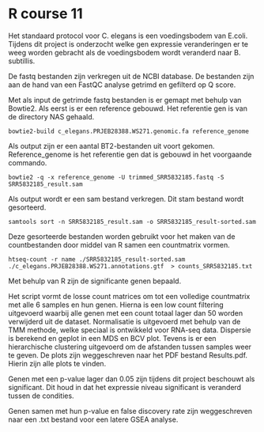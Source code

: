 # R course 11

Het standaard protocol voor C. elegans is een voedingsbodem van E.coli. Tijdens dit project is onderzocht welke gen expressie veranderingen er te weeg worden gebracht als de voedingsbodem wordt veranderd naar B. subtillis.

De fastq bestanden zijn verkregen uit de NCBI database. De bestanden zijn aan de hand van een FastQC analyse getrimd en gefilterd op Q score.

Met als input de getrimde fastq bestanden is er gemapt met behulp van Bowtie2. Als eerst is er een reference gebouwd. 
Het referentie gen is van de directory NAS gehaald.

```
bowtie2-build c_elegans.PRJEB28388.WS271.genomic.fa reference_genome
```

Als output zijn er een aantal BT2-bestanden uit voort gekomen.
Reference_genome is het referentie gen dat is gebouwd in het voorgaande commando.

```
bowtie2 -q -x reference_genome -U trimmed_SRR5832185.fastq -S SRR5832185_result.sam
```

Als output wordt er een sam bestand verkregen. Dit stam bestand wordt gesorteerd.

```
samtools sort -n SRR5832185_result.sam -o SRR5832185_result-sorted.sam
``` 

Deze gesorteerde bestanden worden gebruikt voor het maken van de countbestanden door middel van R samen een countmatrix vormen.

```
htseq-count -r name ./SRR5832185_result-sorted.sam ./c_elegans.PRJEB28388.WS271.annotations.gtf  > counts_SRR5832185.txt
```

Met behulp van R zijn de significante genen bepaald. 

Het script vormt de losse count matrices om tot een volledige countmatrix met alle 6 samples en hun genen. Hierna is een low count filtering uitgevoerd waarbij alle genen met een count totaal lager dan 50 worden verwijderd uit de dataset. Normalisatie is uitgevoerd met behulp van de TMM methode, welke speciaal is ontwikkeld voor RNA-seq data. Dispersie is berekend en geplot in een MDS en BCV plot. Tevens is er een hierarchische clustering uitgevoerd om de afstanden tussen samples weer te geven. De plots zijn weggeschreven naar het PDF bestand Results.pdf. Hierin zijn alle plots te vinden.

Genen met een p-value lager dan 0.05 zijn tijdens dit project beschouwt als significant. Dit houd in dat het expressie niveau significant is veranderd tussen de condities. 

Genen samen met hun p-value en false discovery rate zijn weggeschreven naar een .txt bestand voor een latere GSEA analyse. 

